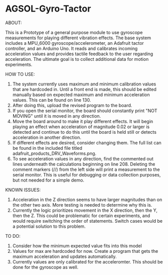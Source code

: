 # AGSOL-Gyro-Tactor
ABOUT:

This is a Prototype of a general purpose module to use gyroscope measurements for playing different vibration effects. The base system includes a MPU_6000 gyroscope/accelerometer, an Adafruit tactor controller, and an Arduino Uno. It reads and calibrates incoming acceleration values and provides tactile feedback to the user regarding acceleration. The ultimate goal is to collect additional data for motion experiments.

HOW TO USE:
  1. The system currently uses maximum and minimum calibration values that are hardcoded in. Until a front end is made, this should be edited manually based on expected maximum and minimum acceleration values. This can be found on line 130.
  2. After doing this, upload the revised program to the board.
  3. If you open the serial monitor, the board should constantly print "NOT MOVING" until it is moved in any direction.
  4. Move the board around to make it play different effects. It will begin playing an effect when acceleration of magnitude 0.02 or larger is detected and continue to do this until the board is held still or detects acceleration in another direction.
  5. If different effects are desired, consider changing them. The full list can be found in the included file titled adafruit_products_DRV_Waveforms.png.
  6. To see acceleration values in any direction, find the commented out lines underneath the calculations beginning on line 208. Deleting the comment markers (//) from the left side will print a measurement to the serial monitor. This is useful for debugging or data collection purposes, but not needed for a simple demo.

KNOWN ISSUES:
  1. Acceleration in the Z direction seems to have larger magnitudes than on the other two axis. More testing is needed to determine why      this is.
  2. Currently the logic prioritizes movement in the X direction, then the Y, then the Z. This could be problematic for certain experiments, and would require switching the order of statements. Switch cases would be a potential solution to this problem.
   
TO DO:
  1. Consider how the minimum expected value fits into this model
  2. Values for max are hardcoded for now. Create a program that gets the maximum acceleration and updates automatically.
  3. Currently values are only calibrated for the acceleromter. This should be done for the gyroscope as well.
